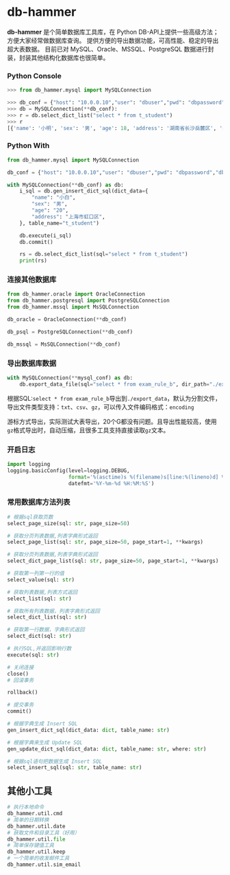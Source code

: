 # db-hammer
**db-hammer** 是个简单数据库工具库，在 Python DB-API上提供一些高级方法；方便大家经常做数据库查询。
提供方便的导出数据功能，可高性能、稳定的导出超大表数据。
目前已对 MySQL、Oracle、MSSQL、PostgreSQL 数据进行封装，封装其他结构化数据库也很简单。

### Python Console
``` python
>>> from db_hammer.mysql import MySQLConnection

>>> db_conf = {"host": "10.0.0.10","user": "dbuser","pwd": "dbpassword","db_name": "db_name"}
>>> db = MySQLConnection(**db_conf):
>>> r = db.select_dict_list("select * from t_student")
>>> r
[{'name': '小明', 'sex': '男', 'age': 18, 'address': '湖南省长沙岳麓区', 'mobile': '13012345678'}, {'name': '小花', 'sex': '女', 'age': 16, 'address': '江苏省南京市鼓楼区', 'mobile': '13100000001'}]
```

### Python With
``` python
from db_hammer.mysql import MySQLConnection

db_conf = {"host": "10.0.0.10","user": "dbuser","pwd": "dbpassword","db_name": "db_name"}

with MySQLConnection(**db_conf) as db:
    i_sql = db.gen_insert_dict_sql(dict_data={
        "name": "小白",
        "sex": "男",
        "age": "20",
        "address": "上海市虹口区",
    }, table_name="t_student")

    db.execute(i_sql)
    db.commit()

    rs = db.select_dict_list(sql="select * from t_student")
    print(rs)
```


### 连接其他数据库
``` python
from db_hammer.oracle import OracleConnection
from db_hammer.postgresql import PostgreSQLConnection
from db_hammer.mssql import MsSQLConnection

db_oracle = OracleConnection(**db_conf)

db_psql = PostgreSQLConnection(**db_conf)

db_mssql = MsSQLConnection(**db_conf)

```
### 导出数据库数据
``` python
with MySQLConnection(**mysql_conf) as db:
    db.export_data_file(sql="select * from exam_rule_b", dir_path="./export_data", file_mode="csv")
```

根据SQL:`select * from exam_rule_b`导出到`./export_data`，默认为分割文件，导出文件类型支持：`txt`、`csv`、`gz`，可以传入文件编码格式：`encoding`

游标方式导出，实际测试大表导出，20个G都没有问题。且导出性能较高，使用`gz`格式导出时，自动压缩，且很多工具支持直接读取`gz`文本。


### 开启日志
``` python
import logging
logging.basicConfig(level=logging.DEBUG,
                    format='%(asctime)s %(filename)s[line:%(lineno)d] %(levelname)s %(message)s',
                    datefmt='%Y-%m-%d %H:%M:%S')
```
### 常用数据库方法列表
``` python
# 根据sql获取页数
select_page_size(sql: str, page_size=50)

# 获取分页列表数据,列表字典形式返回
select_page_list(sql: str, page_size=50, page_start=1, **kwargs)

# 获取分页列表数据,列表字典形式返回
select_dict_page_list(sql: str, page_size=50, page_start=1, **kwargs)

# 获取第一列第一行的值
select_value(sql: str)

# 获取列表数据,列表方式返回
select_list(sql: str)

# 获取所有列表数据，列表字典形式返回
select_dict_list(sql: str)

# 获取第一行数据，字典形式返回
select_dict(sql: str)

# 执行SQL,并返回影响行数
execute(sql: str)

# 关闭连接
close()
# 回滚事务

rollback()

# 提交事务
commit()

# 根据字典生成 Insert SQL
gen_insert_dict_sql(dict_data: dict, table_name: str)

# 根据字典来生成 Update SQL
gen_update_dict_sql(dict_data: dict, table_name: str, where: str)

# 根据sql语句把数据生成 Insert SQL
select_insert_sql(sql: str, table_name: str)
```

## 其他小工具
``` python
# 执行本地命令
db_hammer.util.cmd
# 简单的日期转换
db_hammer.util.date
# 获取文件和目录工具（好用）
db_hammer.util.file
# 简单保存键值工具
db_hammer.util.keep
# 一个简单的收发邮件工具
db_hammer.util.sim_email

```



